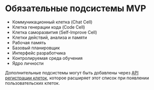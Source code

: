 # Обязательные подсистемы MVP

- Коммуникационный клетка (Chat Cell)
- Клетка генерации кода (Code Cell)
- Клетка саморазвития (Self-Improve Cell)
- Клетки действий, анализа и памяти
- Рабочая память
- Базовый планировщик
- Интерфейс разработчика
- Контролируемая среда обучения
- Ядро личности

Дополнительные подсистемы могут быть добавлены через [API регистрации клеток](./cell-api-guide.md), которое расширяет этот список при появлении пользовательских клеток.
